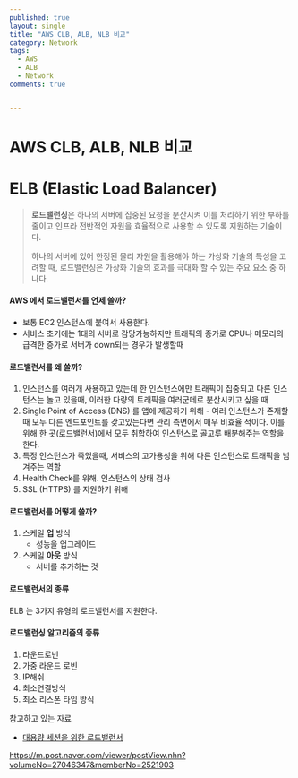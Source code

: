 ```yaml
---
published: true
layout: single
title: "AWS CLB, ALB, NLB 비교"
category: Network
tags:
  - AWS
  - ALB
  - Network
comments: true


---
```


# AWS CLB, ALB, NLB 비교

ELB (Elastic Load Balancer)
=============

> **로드밸런싱**은 하나의 서버에 집중된 요청을 분산시켜 이를 처리하기 위한 부하를 줄이고 인프라 전반적인 자원을 효율적으로 사용할 수 있도록 지원하는 기술이다.
>
> 하나의 서버에 있어 한정된 물리 자원을 활용해야 하는 가상화 기술의 특성을 고려할 때, 로드밸런싱은 가상화 기술의 효과를 극대화 할 수 있는 주요 요소 중 하나다.



#### AWS 에서 로드밸런서를 언제 쓸까?

- 보통 EC2 인스턴스에 붙여서 사용한다.
- 서비스 초기에는 1대의 서버로 감당가능하지만 트래픽의 증가로 CPU나 메모리의 급격한 증가로 서버가 down되는 경우가 발생할때

#### 로드밸런서를 왜 쓸까?

1. 인스턴스를 여러개 사용하고 있는데 한 인스턴스에만 트래픽이 집중되고 다른 인스턴스는 놀고 있을때, 이러한 다량의 트래픽을 여러군데로 분산시키고 싶을 때
2. Single Point of Access (DNS) 를 앱에 제공하기 위해 - 여러 인스턴스가 존재할때 모두 다른 엔드포인트를 갖고있는다면 관리 측면에서 매우 비효율 적이다. 이를 위해 한 곳(로드밸런서)에서 모두 취합하여 인스턴스로 골고루 배분해주는 역할을 한다.
3. 특정 인스턴스가 죽었을때, 서비스의 고가용성을 위해 다른 인스턴스로 트래픽을 넘겨주는 역할
4. Health Check를 위해. 인스턴스의 상태 검사
5. SSL (HTTPS) 를 지원하기 위해



#### 로드밸런서를 어떻게 쓸까?

1. 스케일 **업** 방식
   - 성능을 업그레이드
2. 스케일 **아웃** 방식
   - 서버를 추가하는 것



#### 로드밸런서의 종류

ELB 는 3가지 유형의 로드밸런서를 지원한다.





#### 로드밸런싱 알고리즘의 종류

1. 라운드로빈
2. 가중 라운드 로빈
3. IP해쉬
4. 최소연결방식
5. 최소 리스폰 타임 방식





참고하고 있는 자료

- [대용량 세션을 위한 로드밸런서](https://d2.naver.com/helloworld/605418)

https://m.post.naver.com/viewer/postView.nhn?volumeNo=27046347&memberNo=2521903